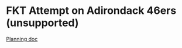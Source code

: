# FKT Attempt on Adirondack 46ers (unsupported)

[Planning doc](https://docs.google.com/document/d/1wN7PmH-JsgmIHsFPoYUi2MEByevzwz8eYv4cj-IDyBQ/edit#)
